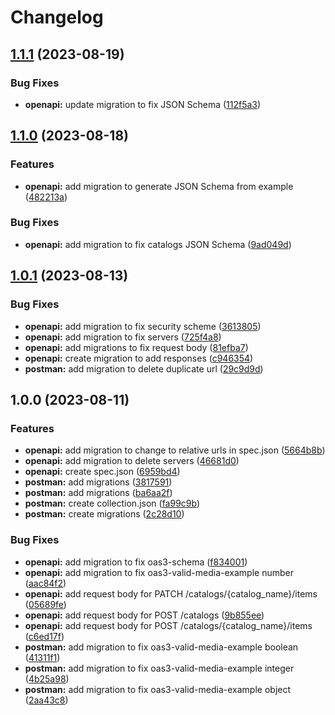 # Changelog

## [1.1.1](https://github.com/braze-community/braze-specification/compare/v1.1.0...v1.1.1) (2023-08-19)


### Bug Fixes

* **openapi:** update migration to fix JSON Schema ([112f5a3](https://github.com/braze-community/braze-specification/commit/112f5a31873ee49dfff882f713014c37f5423196))

## [1.1.0](https://github.com/braze-community/braze-specification/compare/v1.0.1...v1.1.0) (2023-08-18)


### Features

* **openapi:** add migration to generate JSON Schema from example ([482213a](https://github.com/braze-community/braze-specification/commit/482213ae177abc711462432d68cbc612f5261530))


### Bug Fixes

* **openapi:** add migration to fix catalogs JSON Schema ([9ad049d](https://github.com/braze-community/braze-specification/commit/9ad049dca83edab9cac3471537e5aeb2fde576dc))

## [1.0.1](https://github.com/braze-community/braze-specification/compare/v1.0.0...v1.0.1) (2023-08-13)


### Bug Fixes

* **openapi:** add migration to fix security scheme ([3613805](https://github.com/braze-community/braze-specification/commit/3613805165d3b9f9acb1e345b9d7987d7d877e38))
* **openapi:** add migration to fix servers ([725f4a8](https://github.com/braze-community/braze-specification/commit/725f4a8be731dc58741335cab1b7247101e9625e))
* **openapi:** add migrations to fix request body ([81efba7](https://github.com/braze-community/braze-specification/commit/81efba7558728becc26cd3a35f0595abec9620b3))
* **openapi:** create migration to add responses ([c946354](https://github.com/braze-community/braze-specification/commit/c9463541e2348d7d87e18fdc3822a1570fea2e0b))
* **postman:** add migration to delete duplicate url ([29c9d9d](https://github.com/braze-community/braze-specification/commit/29c9d9d3d4b741d79396437e299d784bf1bd4ccb))

## 1.0.0 (2023-08-11)


### Features

* **openapi:** add migration to change to relative urls in spec.json ([5664b8b](https://github.com/braze-community/braze-specification/commit/5664b8bb8637dd83d5d36ea458fde79a7f5bf723))
* **openapi:** add migration to delete servers ([46681d0](https://github.com/braze-community/braze-specification/commit/46681d00f5cb7160044cc1c934fbe84e9ba4b494))
* **openapi:** create spec.json ([6959bd4](https://github.com/braze-community/braze-specification/commit/6959bd4cbd2ef9aff39e435c0804b4ac7efbb474))
* **postman:** add migrations ([3817591](https://github.com/braze-community/braze-specification/commit/38175911c984a27e103d9ae829e49adf3b3c0db7))
* **postman:** add migrations ([ba6aa2f](https://github.com/braze-community/braze-specification/commit/ba6aa2f131cd1f923e35046f6c24c23f955c756e))
* **postman:** create collection.json ([fa99c9b](https://github.com/braze-community/braze-specification/commit/fa99c9b6db32ddb08bddbe78b93aabfa2f31dbe9))
* **postman:** create migrations ([2c28d10](https://github.com/braze-community/braze-specification/commit/2c28d1069117499b9d96f2a6ef2592d2ed78514b))


### Bug Fixes

* **openapi:** add migration to fix oas3-schema ([f834001](https://github.com/braze-community/braze-specification/commit/f834001a718792852629bc721ae8a819193ade9c))
* **openapi:** add migration to fix oas3-valid-media-example number ([aac84f2](https://github.com/braze-community/braze-specification/commit/aac84f2910b00a728298b954741a60b4e7f50c29))
* **openapi:** add request body for PATCH /catalogs/{catalog_name}/items ([05689fe](https://github.com/braze-community/braze-specification/commit/05689fe225eaa4ec349a56cbcfba347d2831c888))
* **openapi:** add request body for POST /catalogs ([9b855ee](https://github.com/braze-community/braze-specification/commit/9b855ee7f9b5db1fce7fe0ef79ec19e6a6f4ee92))
* **openapi:** add request body for POST /catalogs/{catalog_name}/items ([c6ed17f](https://github.com/braze-community/braze-specification/commit/c6ed17f6f7b77b3d1e0396b12e748e9fbe3f2db7))
* **postman:** add migration to fix oas3-valid-media-example boolean ([41311f1](https://github.com/braze-community/braze-specification/commit/41311f1a19742f244480e87e63135169d947ed16))
* **postman:** add migration to fix oas3-valid-media-example integer ([4b25a98](https://github.com/braze-community/braze-specification/commit/4b25a98edf48eb3368f3fc1982ed6217776417d8))
* **postman:** add migration to fix oas3-valid-media-example object ([2aa43c8](https://github.com/braze-community/braze-specification/commit/2aa43c8c3801c50fdd028649d229cd0f4160dac9))
